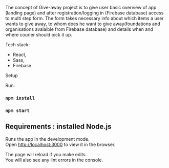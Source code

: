 The concept of Give-away project is to give user basic overview of app (landing page) and after registration/logging in (Firebase database) access to multi step form.
The form takes necessary info about which items a user wants to give away, to whom does he want to give away(foundations and organisations avalaible from Firebase database) and details when and where courier should pick it up.

Tech stack:
- React,
- Sass,
- Firebase.

Setup

Run:
### `npm install`
### `npm start`

## Requirements : installed Node.js

Runs the app in the development mode.<br />
Open [http://localhost:3000](http://localhost:3000) to view it in the browser.

The page will reload if you make edits.<br />
You will also see any lint errors in the console.
